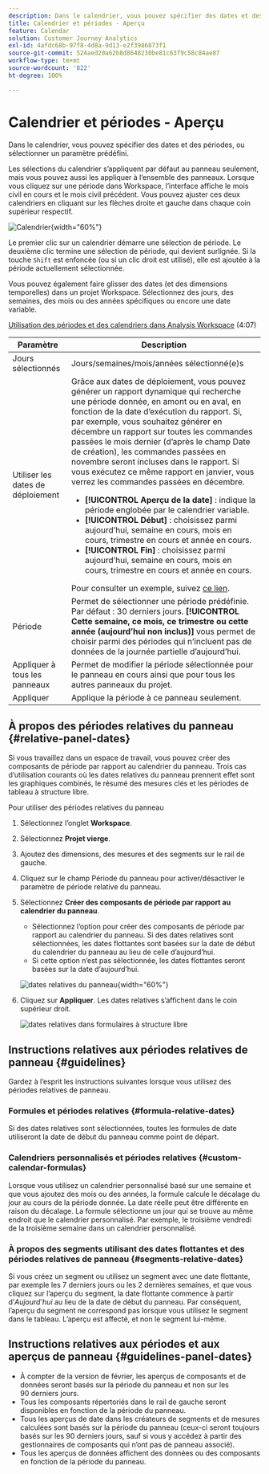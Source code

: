 ```yaml
---
description: Dans le calendrier, vous pouvez spécifier des dates et des périodes, ou sélectionner un paramètre prédéfini.
title: Calendrier et périodes - Aperçu
feature: Calendar
solution: Customer Journey Analytics
exl-id: 4afdc68b-97f8-4d8a-9d13-e2f3986873f1
source-git-commit: 524aed20a62b8d8648230be81c63f9c58c84ae87
workflow-type: tm+mt
source-wordcount: '822'
ht-degree: 100%

---
```


# Calendrier et périodes - Aperçu

Dans le calendrier, vous pouvez spécifier des dates et des périodes, ou sélectionner un paramètre prédéfini.

Les sélections du calendrier s’appliquent par défaut au panneau seulement, mais vous pouvez aussi les appliquer à l’ensemble des panneaux. Lorsque vous cliquez sur une période dans Workspace, l’interface affiche le mois civil en cours et le mois civil précédent. Vous pouvez ajuster ces deux calendriers en cliquant sur les flèches droite et gauche dans chaque coin supérieur respectif.

![Calendrier](assets/aw_calendar2.png){width="60%"}

Le premier clic sur un calendrier démarre une sélection de période. Le deuxième clic termine une sélection de période, qui devient surlignée. Si la touche `Shift` est enfoncée (ou si un clic droit est utilisé), elle est ajoutée à la période actuellement sélectionnée.

Vous pouvez également faire glisser des dates (et des dimensions temporelles) dans un projet Workspace. Sélectionnez des jours, des semaines, des mois ou des années spécifiques ou encore une date variable.

[Utilisation des périodes et des calendriers dans Analysis Workspace](https://experienceleague.adobe.com/docs/analytics-learn/tutorials/analysis-workspace/calendar-and-date-ranges/using-dates-in-analysis-workspace.html?lang=fr) (4:07)

| Paramètre | Description |
| --- | --- |
| Jours sélectionnés | Jours/semaines/mois/années sélectionné(e)s |
| Utiliser les dates de déploiement | Grâce aux dates de déploiement, vous pouvez générer un rapport dynamique qui recherche une période donnée, en amont ou en aval, en fonction de la date d’exécution du rapport. Si, par exemple, vous souhaitez générer en décembre un rapport sur toutes les commandes passées le mois dernier (d’après le champ Date de création), les commandes passées en novembre seront incluses dans le rapport. Si vous exécutez ce même rapport en janvier, vous verrez les commandes passées en décembre.<ul><li>**[!UICONTROL Aperçu de la date]** : indique la période englobée par le calendrier variable.</li><li>**[!UICONTROL Début]** : choisissez parmi aujourd’hui, semaine en cours, mois en cours, trimestre en cours et année en cours.</li><li>**[!UICONTROL Fin]** : choisissez parmi aujourd’hui, semaine en cours, mois en cours, trimestre en cours et année en cours.</li></ul>Pour consulter un exemple, suivez [ce lien](/help/components/date-ranges/custom-date-ranges.md). |
| Période | Permet de sélectionner une période prédéfinie. Par défaut : 30 derniers jours. **[!UICONTROL Cette semaine, ce mois, ce trimestre ou cette année (aujourd’hui non inclus)]** vous permet de choisir parmi des périodes qui n’incluent pas de données de la journée partielle d’aujourd’hui. |
| Appliquer à tous les panneaux | Permet de modifier la période sélectionnée pour le panneau en cours ainsi que pour tous les autres panneaux du projet. |
| Appliquer | Applique la période à ce panneau seulement. |

## À propos des périodes relatives du panneau {#relative-panel-dates}

Si vous travaillez dans un espace de travail, vous pouvez créer des composants de période par rapport au calendrier du panneau. Trois cas d’utilisation courants où les dates relatives du panneau prennent effet sont les graphiques combinés, le résumé des mesures clés et les périodes de tableau à structure libre.

Pour utiliser des périodes relatives du panneau

1. Sélectionnez l’onglet **Workspace**.
1. Sélectionnez **Projet vierge**.
1. Ajoutez des dimensions, des mesures et des segments sur le rail de gauche.
1. Cliquez sur le champ Période du panneau pour activer/désactiver le paramètre de période relative du panneau.
1. Sélectionnez **Créer des composants de période par rapport au calendrier du panneau**.
   * Sélectionnez l’option pour créer des composants de période par rapport au calendrier du panneau.
Si des dates relatives sont sélectionnées, les dates flottantes sont basées sur la date de début du calendrier du panneau au lieu de celle d’aujourd’hui.
   * Si cette option n’est pas sélectionnée, les dates flottantes seront basées sur la date d’aujourd’hui.

   ![dates relatives du panneau](assets/relative-date-selected.png){width="60%"}

1. Cliquez sur **Appliquer**.
Les dates relatives s’affichent dans le coin supérieur droit.

   ![dates relatives dans formulaires à structure libre ](assets/relative-date-range1.png)

## Instructions relatives aux périodes relatives de panneau {#guidelines}

Gardez à l’esprit les instructions suivantes lorsque vous utilisez des périodes relatives de panneau.

### Formules et périodes relatives {#formula-relative-dates}

Si des dates relatives sont sélectionnées, toutes les formules de date utiliseront la date de début du panneau comme point de départ.

### Calendriers personnalisés et périodes relatives {#custom-calendar-formulas}

Lorsque vous utilisez un calendrier personnalisé basé sur une semaine et que vous ajoutez des mois ou des années, la formule calcule le décalage du jour au cours de la période donnée. La date réelle peut être différente en raison du décalage. La formule sélectionne un jour qui se trouve au même endroit que le calendrier personnalisé. Par exemple, le troisième vendredi de la troisième semaine dans un calendrier personnalisé.

### À propos des segments utilisant des dates flottantes et des périodes relatives de panneau {#segments-relative-dates}

Si vous créez un segment ou utilisez un segment avec une date flottante, par exemple les 7 derniers jours ou les 2 dernières semaines, et que vous cliquez sur l’aperçu du segment, la date flottante commence à partir d’*Aujourd&#39;hui* au lieu de la date de début du panneau. Par conséquent, l’aperçu du segment ne correspond pas lorsque vous utilisez le segment dans le tableau. L’aperçu est affecté, et non le segment lui-même.

## Instructions relatives aux périodes et aux aperçus de panneau {#guidelines-panel-dates}

* À compter de la version de février, les aperçus de composants et de données seront basés sur la période du panneau et non sur les 90 derniers jours.
* Tous les composants répertoriés dans le rail de gauche seront disponibles en fonction de la période du panneau.
* Tous les aperçus de date dans les créateurs de segments et de mesures calculées sont basés sur la période du panneau (ceux-ci seront toujours basés sur les 90 derniers jours, sauf si vous y accédez à partir des gestionnaires de composants qui n’ont pas de panneau associé).
* Tous les aperçus de données affichent des données ou des composants en fonction de la période du panneau.